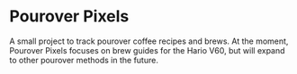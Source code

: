 # Pourover Pixels

A small project to track pourover coffee recipes and brews. At the moment, Pourover Pixels focuses on brew guides for the Hario V60, but will expand to other pourover methods in the future.

